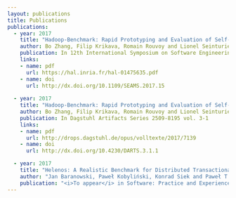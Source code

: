 ```yaml
---
layout: publications
title: Publications
publications:
  - year: 2017
    title: "Hadoop-Benchmark: Rapid Prototyping and Evaluation of Self-Adaptive Behaviors in Hadoop Clusters"
    author: Bo Zhang, Filip Krikava, Romain Rouvoy and Lionel Seinturier
    publication: In 12th International Symposium on Software Engineering for Adaptive and Self-Managing Systems (SEAMS’17)
    links: 
    - name: pdf
      url: https://hal.inria.fr/hal-01475635.pdf
    - name: doi
      url: http://dx.doi.org/10.1109/SEAMS.2017.15
    
  - year: 2017
    title: "Hadoop-Benchmark: Rapid Prototyping and Evaluation of Self-Adaptive Behaviors in Hadoop Clusters (Artifact)"
    author: Bo Zhang, Filip Krikava, Romain Rouvoy and Lionel Seinturier
    publication: In Dagstuhl Artifacts Series 2509-8195 vol. 3-1
    links: 
    - name: pdf
      url: http://drops.dagstuhl.de/opus/volltexte/2017/7139 
    - name: doi
      url: http://dx.doi.org/10.4230/DARTS.3.1.1

  - year: 2017
    title: "Helenos: A Realistic Benchmark for Distributed Transactional Memory"
    author: "Jan Baranowski, Paweł Kobyliński, Konrad Siek and Paweł T. Wojciechowski"
    publication: "<i>To appear</i> in Software: Practice and Experience"
---
```

